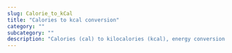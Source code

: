 ```yaml
---
slug: Calorie_to_kCal
title: "Calories to kcal conversion"
category: ""
subcategory: ""
description: "Calories (cal) to kilocalories (kcal), energy conversion calculator and how to convert."
---
```


